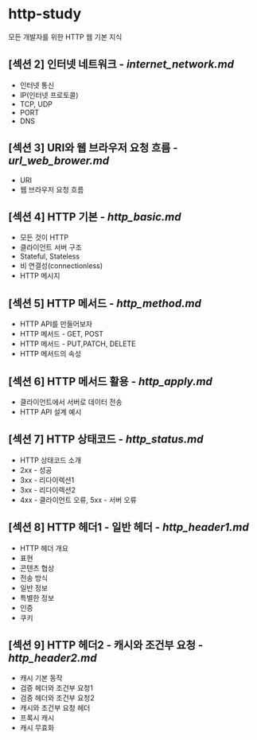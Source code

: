 # http-study
모든 개발자를 위한 HTTP 웹 기본 지식

## [섹션 2] 인터넷 네트워크 - _internet_network.md_
- 인터넷 통신
- IP(인터넷 프로토콜)
- TCP, UDP
- PORT
- DNS

## [섹션 3] URI와 웹 브라우저 요청 흐름 - _url_web_brower.md_
- URI
- 웹 브라우저 요청 흐름

## [섹션 4] HTTP 기본 - _http_basic.md_
- 모든 것이 HTTP
- 클라이언트 서버 구조
- Stateful, Stateless
- 비 연결성(connectionless)
- HTTP 메시지

## [섹션 5] HTTP 메서드 - _http_method.md_
- HTTP API를 만들어보자
- HTTP 메서드 - GET, POST
- HTTP 메서드 - PUT,PATCH, DELETE
- HTTP 메서드의 속성

## [섹션 6] HTTP 메서드 활용 - _http_apply.md_
- 클라이언트에서 서버로 데이터 전송
- HTTP API 설계 예시

## [섹션 7] HTTP 상태코드 - _http_status.md_
- HTTP 상태코드 소개
- 2xx - 성공
- 3xx - 리다이렉션1
- 3xx - 리다이렉션2
- 4xx - 클라이언트 오류, 5xx - 서버 오류

## [섹션 8] HTTP 헤더1 - 일반 헤더 - _http_header1.md_
- HTTP 헤더 개요
- 표현
- 콘텐츠 협상
- 전송 방식
- 일반 정보
- 특별한 정보
- 인증
- 쿠키

## [섹션 9] HTTP 헤더2 - 캐시와 조건부 요청 - _http_header2.md_
- 캐시 기본 동작
- 검증 헤더와 조건부 요청1
- 검증 헤더와 조건부 요청2
- 캐시와 조건부 요청 헤더
- 프록시 캐시
- 캐시 무효화
